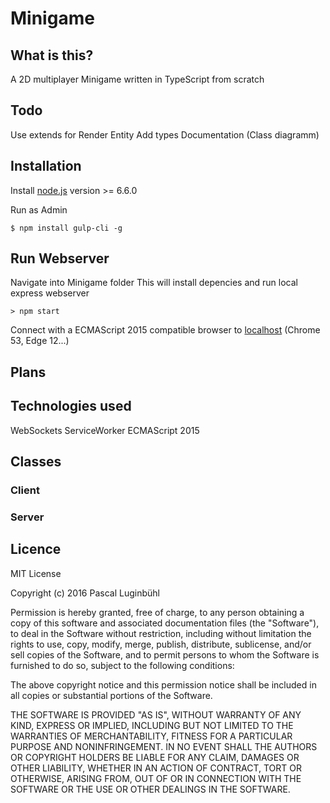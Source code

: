 # Minigame

## What is this?
A 2D multiplayer Minigame written in TypeScript from scratch


## Todo
Use extends for Render Entity
Add types
Documentation (Class diagramm)


## Installation
Install [node.js](https://nodejs.org) version >= 6.6.0

Run as Admin
```
$ npm install gulp-cli -g
```
## Run Webserver
Navigate into Minigame folder
This will install depencies and run local express webserver
```
> npm start
```

Connect with a ECMAScript 2015 compatible browser to [localhost](http://localhost) (Chrome 53, Edge 12...)

## Plans

## Technologies used
WebSockets
ServiceWorker
ECMAScript 2015

## Classes
### Client


### Server


## Licence
MIT License

Copyright (c) 2016 Pascal Luginbühl

Permission is hereby granted, free of charge, to any person obtaining a copy
of this software and associated documentation files (the "Software"), to deal
in the Software without restriction, including without limitation the rights
to use, copy, modify, merge, publish, distribute, sublicense, and/or sell
copies of the Software, and to permit persons to whom the Software is
furnished to do so, subject to the following conditions:

The above copyright notice and this permission notice shall be included in all
copies or substantial portions of the Software.

THE SOFTWARE IS PROVIDED "AS IS", WITHOUT WARRANTY OF ANY KIND, EXPRESS OR
IMPLIED, INCLUDING BUT NOT LIMITED TO THE WARRANTIES OF MERCHANTABILITY,
FITNESS FOR A PARTICULAR PURPOSE AND NONINFRINGEMENT. IN NO EVENT SHALL THE
AUTHORS OR COPYRIGHT HOLDERS BE LIABLE FOR ANY CLAIM, DAMAGES OR OTHER
LIABILITY, WHETHER IN AN ACTION OF CONTRACT, TORT OR OTHERWISE, ARISING FROM,
OUT OF OR IN CONNECTION WITH THE SOFTWARE OR THE USE OR OTHER DEALINGS IN THE
SOFTWARE.
